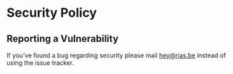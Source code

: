 # Security Policy

## Reporting a Vulnerability

If you've found a bug regarding security please mail hey@rias.be instead of using the issue tracker.
